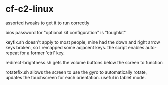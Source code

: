 # cf-c2-linux
assorted tweaks to get it to run correctly

bios password for "optional kit configuration" is "toughkit"

keyfix.sh
  doesn't apply to most people, mine had the down and right arrow keys broken, so I remapped some adjacent keys. 
  the script enables auto-repeat for a former 'ctrl' key.
  
redirect-brightness.sh
  gets the volume buttons below the screen to function
  
rotatefix.sh
  allows the screen to use the gyro to automatically rotate, updates the touchscreen for each orientation. useful in tablet mode.
